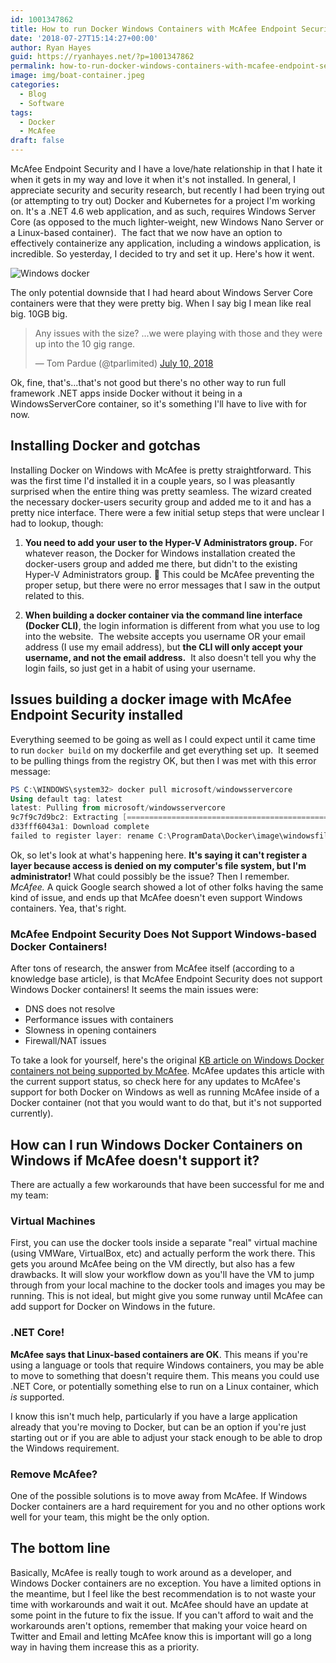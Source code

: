 ```yaml
---
id: 1001347862
title: How to run Docker Windows Containers with McAfee Endpoint Security
date: '2018-07-27T15:14:27+00:00'
author: Ryan Hayes
guid: https://ryanhayes.net/?p=1001347862
permalink: how-to-run-docker-windows-containers-with-mcafee-endpoint-security/
image: img/boat-container.jpeg
categories:
  - Blog
  - Software
tags:
  - Docker
  - McAfee
draft: false
---
```

McAfee Endpoint Security and I have a love/hate relationship in that I hate it when it gets in my way and love it when it's not installed. In general, I appreciate security and security research, but recently I had been trying out (or attempting to try out) Docker and Kubernetes for a project I'm working on. It's a .NET 4.6 web application, and as such, requires Windows Server Core (as opposed to the much lighter-weight, new Windows Nano Server or a Linux-based container).  The fact that we now have an option to effectively containerize any application, including a windows application, is incredible. So yesterday, I decided to try and set it up. Here's how it went.

![Windows docker](/img/wp-content/uploads/2018/07/image1.png)

The only potential downside that I had heard about Windows Server Core containers were that they were pretty big. When I say big I mean like real big. 10GB big.

<blockquote class="twitter-tweet" data-lang="en">
  <p dir="ltr" lang="en">
    Any issues with the size? ...we were playing with those and they were up into the 10 gig range.
  </p>
  
  <p>
    — Tom Pardue (@tparlimited) <a href="https://twitter.com/tparlimited/status/1016732280138731521?ref_src=twsrc%5Etfw">July 10, 2018</a>
  </p>
</blockquote>

Ok, fine, that's...that's not good but there's no other way to run full framework .NET apps inside Docker without it being in a WindowsServerCore container, so it's something I'll have to live with for now.

## Installing Docker and gotchas

Installing Docker on Windows with McAfee is pretty straightforward. This was the first time I'd installed it in a couple years, so I was pleasantly surprised when the entire thing was pretty seamless. The wizard created the necessary docker-users security group and added me to it and has a pretty nice interface. There were a few initial setup steps that were unclear I had to lookup, though:

  1. **You need to add your user to the Hyper-V Administrators group.** For whatever reason, the Docker for Windows installation created the docker-users group and added me there, but didn't to the existing Hyper-V Administrators group. 🤷 This could be McAfee preventing the proper setup, but there were no error messages that I saw in the output related to this.

  2. **When building a docker container via the command line interface (Docker CLI)**, the login information is different from what you use to log into the website.  The website accepts you username OR your email address (I use my email address), but **the CLI will only accept your username, and not the email address.**  It also doesn't tell you why the login fails, so just get in a habit of using your username.

## Issues building a docker image with McAfee Endpoint Security installed

Everything seemed to be going as well as I could expect until it came time to run `docker build` on my dockerfile and get everything set up.  It seemed to be pulling things from the registry OK, but then I was met with this error message:

```powershell
PS C:\WINDOWS\system32> docker pull microsoft/windowsservercore  
Using default tag: latest  
latest: Pulling from microsoft/windowsservercore  
9c7f9c7d9bc2: Extracting [==================================================>] 3.738 GB/3.738 GB  
d33fff6043a1: Download complete  
failed to register layer: rename C:\ProgramData\Docker\image\windowsfilter\layerdb\tmp\write-set-925881297 C:\ProgramData\Docker\image\windowsfilter\layerdb\sha256\3fd27ecef6a323f5ea7f3fde1f7b87a2dbfb1afa797f88fd7d20e8dbdc856f67: Access is denied.
```

Ok, so let's look at what's happening here. **It's saying it can't register a layer because access is denied on my computer's file system, but I'm administrator!** What could possibly be the issue? Then I remember. _McAfee._ A quick Google search showed a lot of other folks having the same kind of issue, and ends up that McAfee doesn't even support Windows containers. Yea, that's right.

### McAfee Endpoint Security Does Not Support Windows-based Docker Containers!

After tons of research, the answer from McAfee itself (according to a knowledge base article), is that McAfee Endpoint Security does not support Windows Docker containers! It seems the main issues were:

  * DNS does not resolve
  * Performance issues with containers
  * Slowness in opening containers
  * Firewall/NAT issues

To take a look for yourself, here's the original [KB article on Windows Docker containers not being supported by McAfee](https://kc.mcafee.com/corporate/index?page=content&id=KB90041&actp=null&viewlocale=en_US&showDraft=false&platinum_status=false&locale=en_US). McAfee updates this article with the current support status, so check here for any updates to McAfee's support for both Docker on Windows as well as running McAfee inside of a Docker container (not that you would want to do that, but it's not supported currently).

## How can I run Windows Docker Containers on Windows if McAfee doesn't support it?

There are actually a few workarounds that have been successful for me and my team:

### Virtual Machines

First, you can use the docker tools inside a separate "real" virtual machine (using VMWare, VirtualBox, etc) and actually perform the work there. This gets you around McAfee being on the VM directly, but also has a few drawbacks. It will slow your workflow down as you'll have the VM to jump through from your local machine to the docker tools and images you may be running. This is not ideal, but might give you some runway until McAfee can add support for Docker on Windows in the future.

### .NET Core!

**McAfee says that Linux-based containers are OK**. This means if you're using a language or tools that require Windows containers, you may be able to move to something that doesn't require them. This means you could use .NET Core, or potentially something else to run on a Linux container, which _is_ supported.

I know this isn't much help, particularly if you have a large application already that you're moving to Docker, but can be an option if you're just starting out or if you are able to adjust your stack enough to be able to drop the Windows requirement.

### Remove McAfee?

One of the possible solutions is to move away from McAfee. If Windows Docker containers are a hard requirement for you and no other options work well for your team, this might be the only option. 

## The bottom line

Basically, McAfee is really tough to work around as a developer, and Windows Docker containers are no exception. You have a limited options in the meantime, but I feel like the best recommendation is to not waste your time with workarounds and wait it out. McAfee should have an update at some point in the future to fix the issue. If you can't afford to wait and the workarounds aren't options, remember that making your voice heard on Twitter and Email and letting McAfee know this is important will go a long way in having them increase this as a priority.
